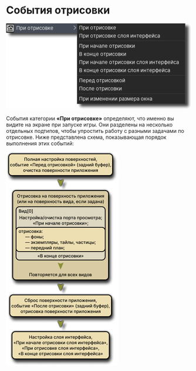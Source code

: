 # События отрисовки

<img src="Ассеты/Документация. События отрисовки. 1.png">

События категории **«При отрисовке»** определяют, что именно вы видите на экране при запуске игры. Они разделены на несколько отдельных подтипов, чтобы упростить работу с разными задачами по отрисовке. Ниже представлена схема, показывающая порядок выполнения этих событий:

<img src="Ассеты/Документация. События отрисовки. 2.png">
